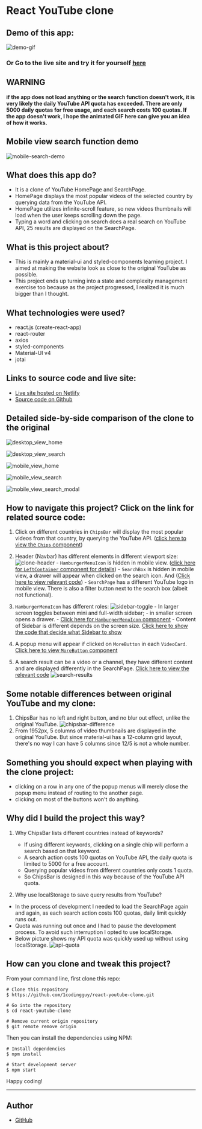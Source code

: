 # React YouTube clone

## Demo of this app:

![demo-gif](./readme_assets/youtube-clone-demo.gif)

### Or Go to the live site and try it for yourself [here](https://react-youtubeclone.netlify.app/)

## WARNING
<strong> if the app does not load anything or the search function doesn't work, it is very likely the daily YouTube API quota has exceeded. There are only 5000 daily quotas for free usage, and each search costs 100 quotas. If the app doesn't work, I hope the animated GIF here can give you an idea of how it works. </strong>

## Mobile view search function demo
![mobile-search-demo](./readme_assets/mobile-search-demo.gif)

## What does this app do?

- It is a clone of YouTube HomePage and SearchPage.
- HomePage displays the most popular videos of the selected country by querying data from the YouTube API.
- HomePage utilizes infinite-scroll feature, so new videos thumbnails will load when the user keeps scrolling down the page.
- Typing a word and clicking on search does a real search on YouTube API, 25 results are displayed on the SearchPage.

## What is this project about?

- This is mainly a material-ui and styled-components learning project. I aimed at making the website look as close to the original YouTube as possible.
- This project ends up turning into a state and complexity management exercise too because as the project progressed, I realized it is much bigger than I thought.

## What technologies were used?

- react.js (create-react-app)
- react-router
- axios
- styled-components
- Material-UI v4
- jotai

## Links to source code and live site:

- [Live site hosted on Netlify](https://react-youtubeclone.netlify.app/)
- [Source code on Github](https://github.com/1codingguy/react-youtube-clone)

## Detailed side-by-side comparison of the clone to the original

![desktop_view_home](./readme_assets/desktop_view_home.png)

![desktop_view_search](./readme_assets/desktop_view_search.png)

![mobile_view_home](./readme_assets/mobile_view_home.png)

![mobile_view_search](./readme_assets/mobile_view_search.png)

![mobile_view_search_modal](./readme_assets/mobile_view_search_modal.png)

## How to navigate this project? Click on the link for related source code:

1. Click on different countries in `ChipsBar` will display the most popular videos from that country, by querying the YouTube API. ([click here to view the `Chips` component](https://github.com/1codingguy/react-youtube-clone/blob/main/src/components/ChipsBar/Chips.jsx))

2. Header (Navbar) has different elements in different viewport size:
   ![clone-header](./readme_assets/clone-header.gif) - `HamburgerMenuIcon` is hidden in mobile view. ([click here for `LeftContainer` component for details](https://github.com/1codingguy/react-youtube-clone/blob/main/src/components/Header/LeftContainer/LeftContainer.jsx)) - `SearchBox` is hidden in mobile view, a drawer will appear when clicked on the search icon. And ([Click here to view relevant code](https://github.com/1codingguy/react-youtube-clone/blob/main/src/components/Header/MiddleContainer/MiddleContainer.jsx#L67)) - `SearchPage` has a different YouTube logo in mobile view. There is also a filter button next to the search box (albeit not functional).

3. `HamburgerMenuIcon` has different roles:
   ![sidebar-toggle](./readme_assets/Sidebar-toggle.gif) - In larger screen toggles between mini and full-width sidebar; - in smaller screen opens a drawer. - [Click here for `HamburgerMenuIcon` component](https://github.com/1codingguy/react-youtube-clone/blob/main/src/components/Header/LeftContainer/HamburgerMenuIcon.jsx) - Content of Sidebar is different depends on the screen size. [Click here to show the code that decide what Sidebar to show](https://github.com/1codingguy/react-youtube-clone/blob/main/src/components/Sidebar/SidebarToShow.jsx#L12)

4. A popup menu will appear if clicked on `MoreButton` in each `VideoCard`. [Click here to view `MoreButton` component](https://github.com/1codingguy/react-youtube-clone/blob/main/src/components/Videos/MoreButton.jsx)

5. A search result can be a video or a channel, they have different content and are displayed differently in the SearchPage. [Click here to view the relevant code](https://github.com/1codingguy/react-youtube-clone/blob/main/src/components/Search/ResultsVideoCard.jsx#L64)
   ![search-results](/public/assets/search_results.png)

## Some notable differences between original YouTube and my clone:

1. ChipsBar has no left and right button, and no blur out effect, unlike the original YouTube.
   ![chipsbar-difference](./readme_assets/chipsbar-difference.png)
2. From 1952px, 5 columns of video thumbnails are displayed in the original YouTube. But since material-ui has a 12-column grid layout, there's no way I can have 5 columns since 12/5 is not a whole number.

## Something you should expect when playing with the clone project:

- clicking on a row in any one of the popup menus will merely close the popup menu instead of routing to the another page.
- clicking on most of the buttons won't do anything.

## Why did I build the project this way?

1. Why ChipsBar lists different countries instead of keywords?

   - If using different keywords, clicking on a single chip will perform a search based on that keyword.
   - A search action costs 100 quotas on YouTube API, the daily quota is limited to 5000 for a free account.
   - Querying popular videos from different countries only costs 1 quota.
   - So ChipsBar is designed in this way because of the YouTube API quota.

2. Why use localStorage to save query results from YouTube?

- In the process of development I needed to load the SearchPage again and again, as each search action costs 100 quotas, daily limit quickly runs out.
- Quota was running out once and I had to pause the development process. To avoid such interruption I opted to use localStorage.
- Below picture shows my API quota was quickly used up without using localStorage.
  ![api-quota](./readme_assets/api-quota.png)

## How can you clone and tweak this project?

From your command line, first clone this repo:

```
# Clone this repository
$ https://github.com/1codingguy/react-youtube-clone.git

# Go into the repository
$ cd react-youtube-clone

# Remove current origin repository
$ git remote remove origin

```

Then you can install the dependencies using NPM:

```
# Install dependencies
$ npm install

# Start development server
$ npm start
```

Happy coding!

---

## Author

- [GitHub](https://github.com/Henin-6024)
